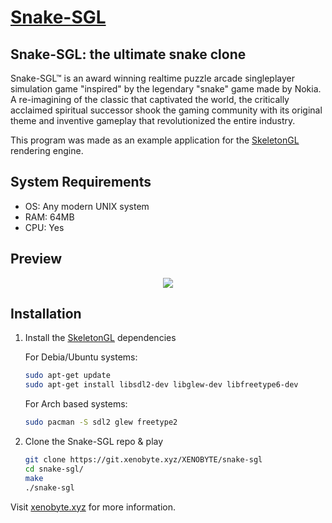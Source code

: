 # [Snake-SGL](https://xenobyte.xyz/projects/?nav=snake-sgl)

## Snake-SGL: the ultimate snake clone

Snake-SGL™ is an award winning realtime puzzle arcade singleplayer simulation game "inspired" by the legendary "snake" game made by Nokia. A re-imagining of the classic that captivated the world, the critically acclaimed spiritual successor shook the gaming community with its original theme and inventive gameplay that revolutionized the entire industry.

This program was made as an example application for the [SkeletonGL](https://xenobyte.xyz/projects/?nav=skeletongl) rendering engine. 

## System Requirements

* OS: Any modern UNIX system
* RAM: 64MB
* CPU: Yes


## Preview

<p align="center"><img src="https://i.imgur.com/22SC1k2.gif" /></p>


## Installation

1. Install the [SkeletonGL](https://xenobyte.xyz/projects/?nav=skeletongl) dependencies

    For Debia/Ubuntu systems:

    ```sh
    sudo apt-get update
    sudo apt-get install libsdl2-dev libglew-dev libfreetype6-dev
    ```
    
    For Arch based systems:
    
    ```sh
    sudo pacman -S sdl2 glew freetype2
    ```
    
2. Clone the Snake-SGL repo & play

    ```sh
    git clone https://git.xenobyte.xyz/XENOBYTE/snake-sgl
    cd snake-sgl/
    make
    ./snake-sgl
    ```
  Visit [xenobyte.xyz](https://xenobyte.xyz/projects/?nav=snake-sgl) for more information.
